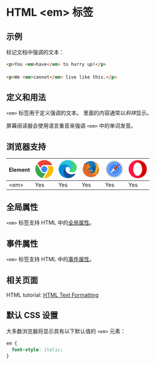HTML \<em> 标签
===

## 示例

标记文档中强调的文本：

```html idoc:preview
<p>You <em>have</em> to hurry up!</p>

<p>We <em>cannot</em> live like this.</p>
```

## 定义和用法

`<em>` 标签用于定义强调的文本。 里面的内容通常以*斜体*显示。

屏幕阅读器会使用语言重音来强调 `<em>` 中的单词发音。

## 浏览器支持

| Element | ![chrome][1] | ![edge][2] | ![firefox][3] | ![safari][4] | ![opera][5] |
| ----- | --- | --- | --- | --- | --- |
| \<em>   | Yes | Yes | Yes | Yes | Yes |

## 全局属性

`<em>` 标签支持 HTML 中的[全局属性](../reference/standardattributes.md)。

## 事件属性

`<em>` 标签支持 HTML 中的[事件属性](../reference/eventattributes.md)。

## 相关页面

HTML tutorial: [HTML Text Formatting](../tutorial/formatting.md)

## 默认 CSS 设置

大多数浏览器将显示具有以下默认值的 `<em>` 元素：

```css
em {
  font-style: italic;
}
```


[1]: ../assets/chrome.svg
[2]: ../assets/edge.svg
[3]: ../assets/firefox.svg
[4]: ../assets/safari.svg
[5]: ../assets/opera.svg